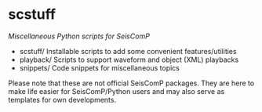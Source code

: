 scstuff
========

*Miscellaneous Python scripts for SeisComP*

* scstuff/ Installable scripts to add some convenient features/utilities
* playback/ Scripts to support waveform and object (XML) playbacks
* snippets/ Code snippets for miscellaneous topics


Please note that these are not official SeisComP packages. They are
here to make life easier for SeisComP/Python users and may also
serve as templates for own developments.
